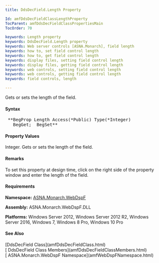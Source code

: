 ```yaml
---
title: DdsDecField.Length Property

Id: amfDdsDecFieldClassLengthProperty
TocParent: amfDdsDecFieldClassPropertiesMain
TocOrder: 70

keywords: Length property
keywords: DdsDecField.Length property
keywords: Web server controls [ASNA.Monarch], field length
keywords: how to, set field control length
keywords: how to, get field control length
keywords: display files, setting field control length
keywords: display files, getting field control length
keywords: web controls, setting field control length
keywords: web controls, getting field control length
keywords: field controls, length

---
```


Gets or sets the length of the field.

#### Syntax
<pre class="prettyprint"> **BegProp Length Access(*Public) Type(*Integer)
   BegGet;  BegSet** </pre>

####  Property Values
Integer. Gets or sets the length of the field.

####  Remarks
To set this property at design time, click on the right side of the property window and enter the length of the field.

#### Requirements
**Namespace:** [ASNA.Monarch.WebDspF](amfWebDspFNamespace.html)

**Assembly:** ASNA.Monarch.WebDspF.DLL

**Platforms:** Windows Server 2012, Windows Server 2012 R2, Windows Server 2016, Windows 7, Windows 8 Pro, Windows 10 Pro

####  See Also
<dl />
      [DdsDecField
      Class](amfDdsDecFieldClass.html)
      <br />
      [
      DdsDecField Class Members](amfDdsDecFieldClassMembers.html)
      <br />
      [
      ASNA.Monarch.WebDspF Namespace](amfWebDspFNamespace.html)

